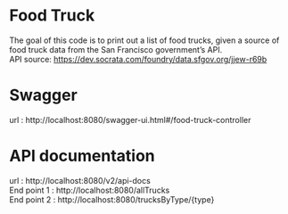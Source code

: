 # Food Truck
 The goal of this code is to print out a list of food trucks, given a source of food truck data 
 from the San Francisco government’s API.
 <br>
 API source: https://dev.socrata.com/foundry/data.sfgov.org/jjew-r69b

# Swagger 
url : http://localhost:8080/swagger-ui.html#/food-truck-controller


# API documentation 
url : http://localhost:8080/v2/api-docs
<br>
End point 1 : http://localhost:8080/allTrucks
<br>
End point 2 : http://localhost:8080/trucksByType/{type}



